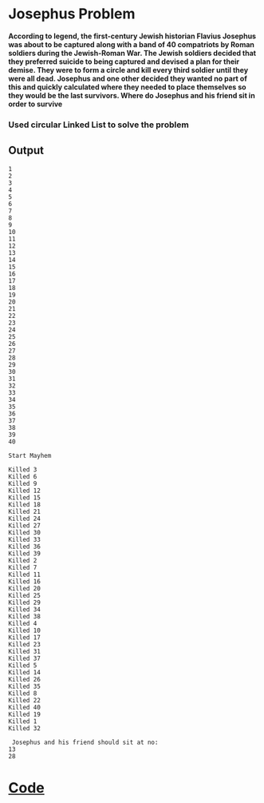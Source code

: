 # Josephus Problem
__According to legend, the first-century Jewish historian Flavius Josephus was about to be captured along with a band of 40 compatriots by Roman soldiers during the Jewish-Roman War. The Jewish soldiers decided that they preferred suicide to being captured and devised a plan for their demise. They were to form a circle and kill every third soldier until they were all dead. Josephus and one other decided they wanted no part of this and quickly calculated where they needed to place themselves so they would be the last survivors. Where do Josephus and his friend sit in order to survive__  
### **Used circular Linked List to solve the problem**

## Output
```
1
2
3
4
5
6
7
8
9
10
11
12
13
14
15
16
17
18
19
20
21
22
23
24
25
26
27
28
29
30
31
32
33
34
35
36
37
38
39
40

Start Mayhem

Killed 3
Killed 6
Killed 9
Killed 12
Killed 15
Killed 18
Killed 21
Killed 24
Killed 27
Killed 30
Killed 33
Killed 36
Killed 39
Killed 2
Killed 7
Killed 11
Killed 16
Killed 20
Killed 25
Killed 29
Killed 34
Killed 38
Killed 4
Killed 10
Killed 17
Killed 23
Killed 31
Killed 37
Killed 5
Killed 14
Killed 26
Killed 35
Killed 8
Killed 22
Killed 40
Killed 19
Killed 1
Killed 32

 Josephus and his friend should sit at no:
13
28

```

# [Code](https://raw.githubusercontent.com/iminfinity/josephus-problem/master/josephus.js?token=AE37GQ7577EAMJE3L6D5KSC7IYGIY)

